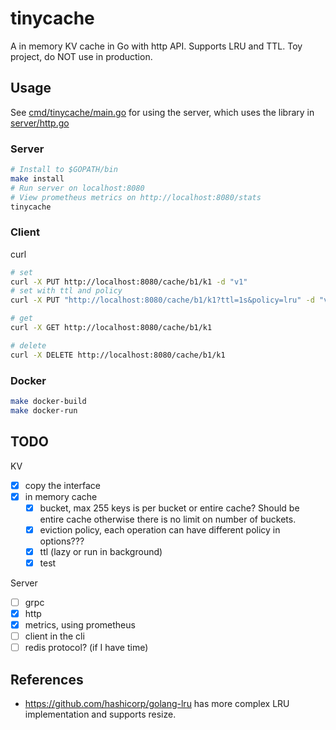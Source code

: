 # tinycache

A in memory KV cache in Go with http API. Supports LRU and TTL.
Toy project, do NOT use in production.

## Usage

See [cmd/tinycache/main.go](cmd/tinycache) for using the server, which uses the library in [server/http.go](server/http.go)

### Server

```bash
# Install to $GOPATH/bin
make install
# Run server on localhost:8080
# View prometheus metrics on http://localhost:8080/stats
tinycache
```

### Client

curl

```bash
# set
curl -X PUT http://localhost:8080/cache/b1/k1 -d "v1"
# set with ttl and policy
curl -X PUT "http://localhost:8080/cache/b1/k1?ttl=1s&policy=lru" -d "v1"

# get
curl -X GET http://localhost:8080/cache/b1/k1

# delete
curl -X DELETE http://localhost:8080/cache/b1/k1
```

### Docker

```bash
make docker-build
make docker-run
```

## TODO

KV

- [x] copy the interface
- [x] in memory cache
  - [x] bucket, max 255 keys is per bucket or entire cache? Should be entire cache otherwise there is no limit on number of buckets.
  - [x] eviction policy, each operation can have different policy in options???
  - [x] ttl (lazy or run in background)
  - [x] test

Server

- [ ] grpc
- [x] http
- [x] metrics, using prometheus
- [ ] client in the cli
- [ ] redis protocol? (if I have time)

## References

- https://github.com/hashicorp/golang-lru has more complex LRU implementation and supports resize.